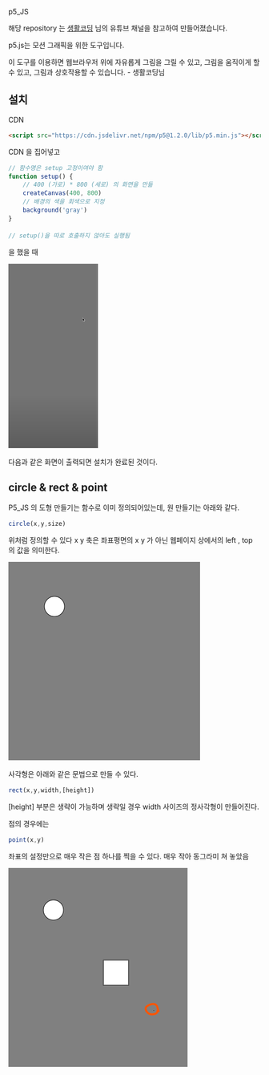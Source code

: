 p5_JS

해당 repository 는 <a href="https://www.youtube.com/channel/UCvc8kv-i5fvFTJBFAk6n1SA">생활코딩</a> 님의 유튜브 채널을 참고하여 만들어졌습니다.

p5.js는 모션 그래픽을 위한 도구입니다. 

이 도구를 이용하면 웹브라우저 위에 자유롭게 그림을 그릴 수 있고, 그림을 움직이게 할 수 있고, 그림과 상호작용할 수 있습니다.  - 생활코딩님

## 설치

CDN

```html
<script src="https://cdn.jsdelivr.net/npm/p5@1.2.0/lib/p5.min.js"></script>
```

CDN 을 집어넣고 

```javascript
// 함수명은 setup 고정이여야 함
function setup() {
    // 400 (가로) * 800 (세로) 의 화면을 만듦
    createCanvas(400, 800)
    // 배경의 색을 회색으로 지정
    background('gray')
}

// setup()을 따로 호출하지 않아도 실행됨
```

을 했을 때 

<img src="gitImages\startCanvas.png">

다음과 같은 화면이 출력되면 설치가 완료된 것이다.

## circle & rect & point

P5_JS 의 도형 만들기는 함수로 이미 정의되어있는데,
원 만들기는 아래와 같다.

```javascript
circle(x,y,size)
```

위처럼 정의할 수 있다 x y 축은 좌표평면의 x y 가 아닌 웹페이지 상에서의 left , top 의 값을 의미한다.

<img src="gitImages\circle.png">

사각형은 아래와 같은 문법으로 만들 수 있다.

```javascript
rect(x,y,width,[height])
```

[height] 부분은 생략이 가능하며 생략일 경우 width 사이즈의 정사각형이 만들어진다.

점의 경우에는

```javascript
point(x,y)
```

좌표의 설정만으로 매우 작은 점 하나를 찍을 수 있다.
매우 작아 동그라미 쳐 놓았음

<img src="gitImages\rect.png">

